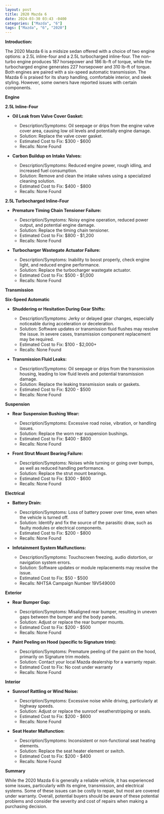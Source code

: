 ```yaml
---
layout: post
title: 2020 Mazda 6
date: 2024-03-30 03:43 -0400
categories: ["Mazda", "6"]
tags: ["Mazda", "6", "2020"]
---
```

**Introduction:**

The 2020 Mazda 6 is a midsize sedan offered with a choice of two engine options: a 2.5L inline-four and a 2.5L turbocharged inline-four. The non-turbo engine produces 187 horsepower and 186 lb-ft of torque, while the turbocharged engine generates 227 horsepower and 310 lb-ft of torque. Both engines are paired with a six-speed automatic transmission. The Mazda 6 is praised for its sharp handling, comfortable interior, and sleek styling. However, some owners have reported issues with certain components.

**Engine**

**2.5L Inline-Four**

* **Oil Leak from Valve Cover Gasket:**
   * Description/Symptoms: Oil seepage or drips from the engine valve cover area, causing low oil levels and potentially engine damage.
   * Solution: Replace the valve cover gasket.
   * Estimated Cost to Fix: $300 - $600
   * Recalls: None Found

* **Carbon Buildup on Intake Valves:**
   * Description/Symptoms: Reduced engine power, rough idling, and increased fuel consumption.
   * Solution: Remove and clean the intake valves using a specialized cleaning solution.
   * Estimated Cost to Fix: $400 - $800
   * Recalls: None Found

**2.5L Turbocharged Inline-Four**

* **Premature Timing Chain Tensioner Failure:**
   * Description/Symptoms: Noisy engine operation, reduced power output, and potential engine damage.
   * Solution: Replace the timing chain tensioner.
   * Estimated Cost to Fix: $800 - $1,200
   * Recalls: None Found

* **Turbocharger Wastegate Actuator Failure:**
   * Description/Symptoms: Inability to boost properly, check engine light, and reduced engine performance.
   * Solution: Replace the turbocharger wastegate actuator.
   * Estimated Cost to Fix: $500 - $1,000
   * Recalls: None Found

**Transmission**

**Six-Speed Automatic**

* **Shuddering or Hesitation During Gear Shifts:**
   * Description/Symptoms: Jerky or delayed gear changes, especially noticeable during acceleration or deceleration.
   * Solution: Software updates or transmission fluid flushes may resolve the issue. In severe cases, transmission component replacement may be required.
   * Estimated Cost to Fix: $100 - $2,000+
   * Recalls: None Found

* **Transmission Fluid Leaks:**
   * Description/Symptoms: Oil seepage or drips from the transmission housing, leading to low fluid levels and potential transmission damage.
   * Solution: Replace the leaking transmission seals or gaskets.
   * Estimated Cost to Fix: $200 - $500
   * Recalls: None Found

**Suspension**

* **Rear Suspension Bushing Wear:**
   * Description/Symptoms: Excessive road noise, vibration, or handling issues.
   * Solution: Replace the worn rear suspension bushings.
   * Estimated Cost to Fix: $400 - $800
   * Recalls: None Found

* **Front Strut Mount Bearing Failure:**
   * Description/Symptoms: Noises while turning or going over bumps, as well as reduced handling performance.
   * Solution: Replace the strut mount bearings.
   * Estimated Cost to Fix: $300 - $600
   * Recalls: None Found

**Electrical**

* **Battery Drain:**
   * Description/Symptoms: Loss of battery power over time, even when the vehicle is turned off.
   * Solution: Identify and fix the source of the parasitic draw, such as faulty modules or electrical components.
   * Estimated Cost to Fix: $200 - $800
   * Recalls: None Found

* **Infotainment System Malfunctions:**
   * Description/Symptoms: Touchscreen freezing, audio distortion, or navigation system errors.
   * Solution: Software updates or module replacements may resolve the issue.
   * Estimated Cost to Fix: $50 - $500
   * Recalls: NHTSA Campaign Number 19V549000

**Exterior**

* **Rear Bumper Gap:**
   * Description/Symptoms: Misaligned rear bumper, resulting in uneven gaps between the bumper and the body panels.
   * Solution: Adjust or replace the rear bumper mounts.
   * Estimated Cost to Fix: $200 - $500
   * Recalls: None Found

* **Paint Peeling on Hood (specific to Signature trim):**
   * Description/Symptoms: Premature peeling of the paint on the hood, primarily on Signature trim models.
   * Solution: Contact your local Mazda dealership for a warranty repair.
   * Estimated Cost to Fix: No cost under warranty
   * Recalls: None Found

**Interior**

* **Sunroof Rattling or Wind Noise:**
   * Description/Symptoms: Excessive noise while driving, particularly at highway speeds.
   * Solution: Adjust or replace the sunroof weatherstripping or seals.
   * Estimated Cost to Fix: $200 - $600
   * Recalls: None Found

* **Seat Heater Malfunction:**
   * Description/Symptoms: Inconsistent or non-functional seat heating elements.
   * Solution: Replace the seat heater element or switch.
   * Estimated Cost to Fix: $200 - $400
   * Recalls: None Found

**Summary**

While the 2020 Mazda 6 is generally a reliable vehicle, it has experienced some issues, particularly with its engine, transmission, and electrical systems. Some of these issues can be costly to repair, but most are covered under warranty. Overall, potential buyers should be aware of these potential problems and consider the severity and cost of repairs when making a purchasing decision.
